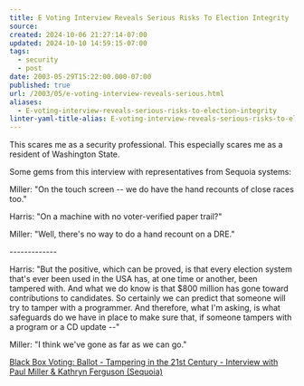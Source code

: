 ```yaml
---
title: E Voting Interview Reveals Serious Risks To Election Integrity
source: 
created: 2024-10-06 21:27:14-07:00
updated: 2024-10-10 14:59:15-07:00
tags:
  - security
  - post
date: 2003-05-29T15:22:00.000-07:00
published: true
url: /2003/05/e-voting-interview-reveals-serious.html
aliases:
  - E-voting-interview-reveals-serious-risks-to-election-integrity
linter-yaml-title-alias: E-voting-interview-reveals-serious-risks-to-election-integrity
---
```



This scares me as a security professional. This especially scares me as a resident of Washington State.  
  
Some gems from this interview with representatives from Sequoia systems:  
  
Miller: "On the touch screen -- we do have the hand recounts of close races too."  
  
Harris: "On a machine with no voter-verified paper trail?"  
  
Miller: "Well, there's no way to do a hand recount on a DRE."  
  
\-------------  
  
Harris: "But the positive, which can be proved, is that every election system that's ever been used in the USA has, at one time or another, been tampered with. And what we do know is that $800 million has gone toward contributions to candidates. So certainly we can predict that someone will try to tamper with a programmer. And therefore, what I'm asking, is what safeguards do we have in place to make sure that, if someone tampers with a program or a CD update --"  
  
Miller: "I think we've gone as far as we can go."  
  
[Black Box Voting: Ballot - Tampering in the 21st Century - Interview with Paul Miller & Kathryn Ferguson (Sequoia)](https://www.blackboxvoting.com/modules.php?name=News&file=article&sid=10 "Black Box Voting: Ballot - Tampering in the 21st Century - Interview with Paul Miller & Kathryn Ferguson (Sequoia)")